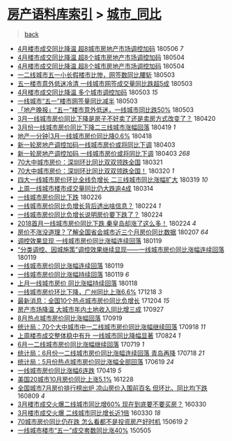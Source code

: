 [房产语料库索引](../../README.md)  > [城市_同比](城市_同比.md)
====
> [back](../README.md)

- [4月楼市成交同比降温 超8城市房地产市场调控加码](http://jkwz.applinzi.com/ittc/7099901847949280267.html#4%E6%9C%88%E6%A5%BC%E5%B8%82%E6%88%90%E4%BA%A4%E5%90%8C%E6%AF%94%E9%99%8D%E6%B8%A9+%E8%B6%858%E5%9F%8E%E5%B8%82%E6%88%BF%E5%9C%B0%E4%BA%A7%E5%B8%82%E5%9C%BA%E8%B0%83%E6%8E%A7%E5%8A%A0%E7%A0%81) 180506 *7* 
- [4月楼市成交同比降温 超8个城市房地产市场调控加码](http://jkwz.applinzi.com/ittc/7099274280724595718.html#4%E6%9C%88%E6%A5%BC%E5%B8%82%E6%88%90%E4%BA%A4%E5%90%8C%E6%AF%94%E9%99%8D%E6%B8%A9+%E8%B6%858%E4%B8%AA%E5%9F%8E%E5%B8%82%E6%88%BF%E5%9C%B0%E4%BA%A7%E5%B8%82%E5%9C%BA%E8%B0%83%E6%8E%A7%E5%8A%A0%E7%A0%81) 180504  
- [4月楼市成交同比降温 超8个城市房地产市场调控加码](http://jkwz.applinzi.com/ittc/7099258843798438918.html#4%E6%9C%88%E6%A5%BC%E5%B8%82%E6%88%90%E4%BA%A4%E5%90%8C%E6%AF%94%E9%99%8D%E6%B8%A9+%E8%B6%858%E4%B8%AA%E5%9F%8E%E5%B8%82%E6%88%BF%E5%9C%B0%E4%BA%A7%E5%B8%82%E5%9C%BA%E8%B0%83%E6%8E%A7%E5%8A%A0%E7%A0%81) 180504  
- [一二线城市五一小长假楼市比惨，网签数同比腰斩](http://jkwz.applinzi.com/ittc/7098874017807336454.html#%E4%B8%80%E4%BA%8C%E7%BA%BF%E5%9F%8E%E5%B8%82%E4%BA%94%E4%B8%80%E5%B0%8F%E9%95%BF%E5%81%87%E6%A5%BC%E5%B8%82%E6%AF%94%E6%83%A8%EF%BC%8C%E7%BD%91%E7%AD%BE%E6%95%B0%E5%90%8C%E6%AF%94%E8%85%B0%E6%96%A9) 180503  
- [五一楼市意外低迷冷清 一线城市网签成交量同比跌超5成](http://jkwz.applinzi.com/ittc/7098826631881950224.html#%E4%BA%94%E4%B8%80%E6%A5%BC%E5%B8%82%E6%84%8F%E5%A4%96%E4%BD%8E%E8%BF%B7%E5%86%B7%E6%B8%85+%E4%B8%80%E7%BA%BF%E5%9F%8E%E5%B8%82%E7%BD%91%E7%AD%BE%E6%88%90%E4%BA%A4%E9%87%8F%E5%90%8C%E6%AF%94%E8%B7%8C%E8%B6%855%E6%88%90) 180503  
- [4月楼市成交同比降温 多个城市调控加码](http://jkwz.applinzi.com/ittc/7098825960847836170.html#4%E6%9C%88%E6%A5%BC%E5%B8%82%E6%88%90%E4%BA%A4%E5%90%8C%E6%AF%94%E9%99%8D%E6%B8%A9+%E5%A4%9A%E4%B8%AA%E5%9F%8E%E5%B8%82%E8%B0%83%E6%8E%A7%E5%8A%A0%E7%A0%81) 180503 *15* 
- [一线城市“五一”楼市网签量同比减半](http://jkwz.applinzi.com/ittc/7098788485723063307.html#%E4%B8%80%E7%BA%BF%E5%9F%8E%E5%B8%82%E2%80%9C%E4%BA%94%E4%B8%80%E2%80%9D%E6%A5%BC%E5%B8%82%E7%BD%91%E7%AD%BE%E9%87%8F%E5%90%8C%E6%AF%94%E5%87%8F%E5%8D%8A) 180503  
- [「地产晚报」“五一”楼市意外低迷，一线城市同比跌50%](http://jkwz.applinzi.com/ittc/7098711702692693002.html#%E3%80%8C%E5%9C%B0%E4%BA%A7%E6%99%9A%E6%8A%A5%E3%80%8D%E2%80%9C%E4%BA%94%E4%B8%80%E2%80%9D%E6%A5%BC%E5%B8%82%E6%84%8F%E5%A4%96%E4%BD%8E%E8%BF%B7%EF%BC%8C%E4%B8%80%E7%BA%BF%E5%9F%8E%E5%B8%82%E5%90%8C%E6%AF%94%E8%B7%8C50%25) 180503  
- [3月一线城市房价同比下降是房子不好卖了还是卖房方式改变了？](http://jkwz.applinzi.com/ittc/7093977522641568784.html#3%E6%9C%88%E4%B8%80%E7%BA%BF%E5%9F%8E%E5%B8%82%E6%88%BF%E4%BB%B7%E5%90%8C%E6%AF%94%E4%B8%8B%E9%99%8D%E6%98%AF%E6%88%BF%E5%AD%90%E4%B8%8D%E5%A5%BD%E5%8D%96%E4%BA%86%E8%BF%98%E6%98%AF%E5%8D%96%E6%88%BF%E6%96%B9%E5%BC%8F%E6%94%B9%E5%8F%98%E4%BA%86%EF%BC%9F) 180420  
- [3月份一线城市房价同比下降二三线城市涨幅回落](http://jkwz.applinzi.com/ittc/7093601120025052166.html#3%E6%9C%88%E4%BB%BD%E4%B8%80%E7%BA%BF%E5%9F%8E%E5%B8%82%E6%88%BF%E4%BB%B7%E5%90%8C%E6%AF%94%E4%B8%8B%E9%99%8D%E4%BA%8C%E4%B8%89%E7%BA%BF%E5%9F%8E%E5%B8%82%E6%B6%A8%E5%B9%85%E5%9B%9E%E8%90%BD) 180419 *1* 
- [地产一分钟|3月一线城市房价同比降0.6%](http://jkwz.applinzi.com/ittc/7093369901542802443.html#%E5%9C%B0%E4%BA%A7%E4%B8%80%E5%88%86%E9%92%9F%7C3%E6%9C%88%E4%B8%80%E7%BA%BF%E5%9F%8E%E5%B8%82%E6%88%BF%E4%BB%B7%E5%90%8C%E6%AF%94%E9%99%8D0.6%25) 180418  
- [新一轮房地产调控加码一线城市房价或将同比下调](http://jkwz.applinzi.com/ittc/7087663317512619015.html#%E6%96%B0%E4%B8%80%E8%BD%AE%E6%88%BF%E5%9C%B0%E4%BA%A7%E8%B0%83%E6%8E%A7%E5%8A%A0%E7%A0%81%E4%B8%80%E7%BA%BF%E5%9F%8E%E5%B8%82%E6%88%BF%E4%BB%B7%E6%88%96%E5%B0%86%E5%90%8C%E6%AF%94%E4%B8%8B%E8%B0%83) 180403  
- [新一轮房地产调控加码 一线城市房价或将同比下调](http://jkwz.applinzi.com/ittc/7087646378513925131.html#%E6%96%B0%E4%B8%80%E8%BD%AE%E6%88%BF%E5%9C%B0%E4%BA%A7%E8%B0%83%E6%8E%A7%E5%8A%A0%E7%A0%81+%E4%B8%80%E7%BA%BF%E5%9F%8E%E5%B8%82%E6%88%BF%E4%BB%B7%E6%88%96%E5%B0%86%E5%90%8C%E6%AF%94%E4%B8%8B%E8%B0%83) 180403 *268* 
- [70大中城市房价：深圳环比同比双双领跌全国](http://jkwz.applinzi.com/ittc/7082616119162831878.html#70%E5%A4%A7%E4%B8%AD%E5%9F%8E%E5%B8%82%E6%88%BF%E4%BB%B7%EF%BC%9A%E6%B7%B1%E5%9C%B3%E7%8E%AF%E6%AF%94%E5%90%8C%E6%AF%94%E5%8F%8C%E5%8F%8C%E9%A2%86%E8%B7%8C%E5%85%A8%E5%9B%BD) 180321  
- [70大中城市房价：深圳环比同比双双领跌全国！](http://jkwz.applinzi.com/ittc/7082600842098377734.html#70%E5%A4%A7%E4%B8%AD%E5%9F%8E%E5%B8%82%E6%88%BF%E4%BB%B7%EF%BC%9A%E6%B7%B1%E5%9C%B3%E7%8E%AF%E6%AF%94%E5%90%8C%E6%AF%94%E5%8F%8C%E5%8F%8C%E9%A2%86%E8%B7%8C%E5%85%A8%E5%9B%BD%EF%BC%81) 180320 *1* 
- [四大一线城市房价环比全线负增长 二三线城市同比涨幅扩大](http://jkwz.applinzi.com/ittc/7082134655384159242.html#%E5%9B%9B%E5%A4%A7%E4%B8%80%E7%BA%BF%E5%9F%8E%E5%B8%82%E6%88%BF%E4%BB%B7%E7%8E%AF%E6%AF%94%E5%85%A8%E7%BA%BF%E8%B4%9F%E5%A2%9E%E9%95%BF+%E4%BA%8C%E4%B8%89%E7%BA%BF%E5%9F%8E%E5%B8%82%E5%90%8C%E6%AF%94%E6%B6%A8%E5%B9%85%E6%89%A9%E5%A4%A7) 180319 *10* 
- [上周一线城市楼市成交量同比仍大跌逾4成](http://jkwz.applinzi.com/ittc/7080310867147359243.html#%E4%B8%8A%E5%91%A8%E4%B8%80%E7%BA%BF%E5%9F%8E%E5%B8%82%E6%A5%BC%E5%B8%82%E6%88%90%E4%BA%A4%E9%87%8F%E5%90%8C%E6%AF%94%E4%BB%8D%E5%A4%A7%E8%B7%8C%E9%80%BE4%E6%88%90) 180314  
- [一线城市房价同比下跌](http://jkwz.applinzi.com/ittc/7074362238830117898.html#%E4%B8%80%E7%BA%BF%E5%9F%8E%E5%B8%82%E6%88%BF%E4%BB%B7%E5%90%8C%E6%AF%94%E4%B8%8B%E8%B7%8C) 180226  
- [一线城市房价同比负增长背后透出啥信息？](http://jkwz.applinzi.com/ittc/7073783960075502609.html#%E4%B8%80%E7%BA%BF%E5%9F%8E%E5%B8%82%E6%88%BF%E4%BB%B7%E5%90%8C%E6%AF%94%E8%B4%9F%E5%A2%9E%E9%95%BF%E8%83%8C%E5%90%8E%E9%80%8F%E5%87%BA%E5%95%A5%E4%BF%A1%E6%81%AF%EF%BC%9F) 180224 *1* 
- [一线城市房价同比负增长说明房价要下跌了？](http://jkwz.applinzi.com/ittc/7073783960037753862.html#%E4%B8%80%E7%BA%BF%E5%9F%8E%E5%B8%82%E6%88%BF%E4%BB%B7%E5%90%8C%E6%AF%94%E8%B4%9F%E5%A2%9E%E9%95%BF%E8%AF%B4%E6%98%8E%E6%88%BF%E4%BB%B7%E8%A6%81%E4%B8%8B%E8%B7%8C%E4%BA%86%EF%BC%9F) 180224  
- [2018首月一线城市房价同比下跌 秦皇岛却涨了这么多！](http://jkwz.applinzi.com/ittc/7073706919162545162.html#2018%E9%A6%96%E6%9C%88%E4%B8%80%E7%BA%BF%E5%9F%8E%E5%B8%82%E6%88%BF%E4%BB%B7%E5%90%8C%E6%AF%94%E4%B8%8B%E8%B7%8C+%E7%A7%A6%E7%9A%87%E5%B2%9B%E5%8D%B4%E6%B6%A8%E4%BA%86%E8%BF%99%E4%B9%88%E5%A4%9A%EF%BC%81) 180224 *4* 
- [房价不涨没道理？了解全国省会城市近三个月房价同比数据](http://jkwz.applinzi.com/ittc/7067347836033565703.html#%E6%88%BF%E4%BB%B7%E4%B8%8D%E6%B6%A8%E6%B2%A1%E9%81%93%E7%90%86%EF%BC%9F%E4%BA%86%E8%A7%A3%E5%85%A8%E5%9B%BD%E7%9C%81%E4%BC%9A%E5%9F%8E%E5%B8%82%E8%BF%91%E4%B8%89%E4%B8%AA%E6%9C%88%E6%88%BF%E4%BB%B7%E5%90%8C%E6%AF%94%E6%95%B0%E6%8D%AE) 180207 *64* 
- [调控效果显现 一线城市房价同比涨幅连续回落](http://jkwz.applinzi.com/ittc/7060334325424194570.html#%E8%B0%83%E6%8E%A7%E6%95%88%E6%9E%9C%E6%98%BE%E7%8E%B0+%E4%B8%80%E7%BA%BF%E5%9F%8E%E5%B8%82%E6%88%BF%E4%BB%B7%E5%90%8C%E6%AF%94%E6%B6%A8%E5%B9%85%E8%BF%9E%E7%BB%AD%E5%9B%9E%E8%90%BD) 180119  
- [“分类调控、因城施策”调控效果继续显现——一线城市房价同比涨幅连续回落](http://jkwz.applinzi.com/ittc/7060190666913481745.html#%E2%80%9C%E5%88%86%E7%B1%BB%E8%B0%83%E6%8E%A7%E3%80%81%E5%9B%A0%E5%9F%8E%E6%96%BD%E7%AD%96%E2%80%9D%E8%B0%83%E6%8E%A7%E6%95%88%E6%9E%9C%E7%BB%A7%E7%BB%AD%E6%98%BE%E7%8E%B0%E2%80%94%E2%80%94%E4%B8%80%E7%BA%BF%E5%9F%8E%E5%B8%82%E6%88%BF%E4%BB%B7%E5%90%8C%E6%AF%94%E6%B6%A8%E5%B9%85%E8%BF%9E%E7%BB%AD%E5%9B%9E%E8%90%BD) 180119  
- [一线城市房价同比涨幅连续回落](http://jkwz.applinzi.com/ittc/7060186201808438288.html#%E4%B8%80%E7%BA%BF%E5%9F%8E%E5%B8%82%E6%88%BF%E4%BB%B7%E5%90%8C%E6%AF%94%E6%B6%A8%E5%B9%85%E8%BF%9E%E7%BB%AD%E5%9B%9E%E8%90%BD) 180119  
- [一线城市房价同比涨幅持续回落](http://jkwz.applinzi.com/ittc/7060113219975119889.html#%E4%B8%80%E7%BA%BF%E5%9F%8E%E5%B8%82%E6%88%BF%E4%BB%B7%E5%90%8C%E6%AF%94%E6%B6%A8%E5%B9%85%E6%8C%81%E7%BB%AD%E5%9B%9E%E8%90%BD) 180119 *6* 
- [上月一线城市房价 同比涨幅持续回落](http://jkwz.applinzi.com/ittc/7060020635546158086.html#%E4%B8%8A%E6%9C%88%E4%B8%80%E7%BA%BF%E5%9F%8E%E5%B8%82%E6%88%BF%E4%BB%B7+%E5%90%8C%E6%AF%94%E6%B6%A8%E5%B9%85%E6%8C%81%E7%BB%AD%E5%9B%9E%E8%90%BD) 180118  
- [一线城市房价环比下降，广州同比上涨6.6%](http://jkwz.applinzi.com/ittc/7048369672209040400.html#%E4%B8%80%E7%BA%BF%E5%9F%8E%E5%B8%82%E6%88%BF%E4%BB%B7%E7%8E%AF%E6%AF%94%E4%B8%8B%E9%99%8D%EF%BC%8C%E5%B9%BF%E5%B7%9E%E5%90%8C%E6%AF%94%E4%B8%8A%E6%B6%A86.6%25) 171218 *3* 
- [最新消息：全国10个热点城市房价同比负增长](http://jkwz.applinzi.com/ittc/7043225037769802768.html#%E6%9C%80%E6%96%B0%E6%B6%88%E6%81%AF%EF%BC%9A%E5%85%A8%E5%9B%BD10%E4%B8%AA%E7%83%AD%E7%82%B9%E5%9F%8E%E5%B8%82%E6%88%BF%E4%BB%B7%E5%90%8C%E6%AF%94%E8%B4%9F%E5%A2%9E%E9%95%BF) 171204 *15* 
- [房产市场降温 大城市年内土地收入同比增三成](http://jkwz.applinzi.com/ittc/7017983425833862160.html#%E6%88%BF%E4%BA%A7%E5%B8%82%E5%9C%BA%E9%99%8D%E6%B8%A9+%E5%A4%A7%E5%9F%8E%E5%B8%82%E5%B9%B4%E5%86%85%E5%9C%9F%E5%9C%B0%E6%94%B6%E5%85%A5%E5%90%8C%E6%AF%94%E5%A2%9E%E4%B8%89%E6%88%90) 170927  
- [8月热点城市房价同比涨幅回落](http://jkwz.applinzi.com/ittc/7014889554174280720.html#8%E6%9C%88%E7%83%AD%E7%82%B9%E5%9F%8E%E5%B8%82%E6%88%BF%E4%BB%B7%E5%90%8C%E6%AF%94%E6%B6%A8%E5%B9%85%E5%9B%9E%E8%90%BD) 170919  
- [统计局：70个大中城市中一二线城市房价同比涨幅继续回落](http://jkwz.applinzi.com/ittc/7014581653123630097.html#%E7%BB%9F%E8%AE%A1%E5%B1%80%EF%BC%9A70%E4%B8%AA%E5%A4%A7%E4%B8%AD%E5%9F%8E%E5%B8%82%E4%B8%AD%E4%B8%80%E4%BA%8C%E7%BA%BF%E5%9F%8E%E5%B8%82%E6%88%BF%E4%BB%B7%E5%90%8C%E6%AF%94%E6%B6%A8%E5%B9%85%E7%BB%A7%E7%BB%AD%E5%9B%9E%E8%90%BD) 170918 *11* 
- [上周楼市成交整体稳中有升 一线城市同比降幅显著](http://jkwz.applinzi.com/ittc/7005316537618269201.html#%E4%B8%8A%E5%91%A8%E6%A5%BC%E5%B8%82%E6%88%90%E4%BA%A4%E6%95%B4%E4%BD%93%E7%A8%B3%E4%B8%AD%E6%9C%89%E5%8D%87+%E4%B8%80%E7%BA%BF%E5%9F%8E%E5%B8%82%E5%90%8C%E6%AF%94%E9%99%8D%E5%B9%85%E6%98%BE%E8%91%97) 170824 *1* 
- [6月一二线城市房价同比涨幅继续回落](http://jkwz.applinzi.com/ittc/6991931734873342992.html#6%E6%9C%88%E4%B8%80%E4%BA%8C%E7%BA%BF%E5%9F%8E%E5%B8%82%E6%88%BF%E4%BB%B7%E5%90%8C%E6%AF%94%E6%B6%A8%E5%B9%85%E7%BB%A7%E7%BB%AD%E5%9B%9E%E8%90%BD) 170719 *1* 
- [统计局：6月份一二线城市房价同比涨幅连续回落 青岛再降](http://jkwz.applinzi.com/ittc/6991673163212391440.html#%E7%BB%9F%E8%AE%A1%E5%B1%80%EF%BC%9A6%E6%9C%88%E4%BB%BD%E4%B8%80%E4%BA%8C%E7%BA%BF%E5%9F%8E%E5%B8%82%E6%88%BF%E4%BB%B7%E5%90%8C%E6%AF%94%E6%B6%A8%E5%B9%85%E8%BF%9E%E7%BB%AD%E5%9B%9E%E8%90%BD+%E9%9D%92%E5%B2%9B%E5%86%8D%E9%99%8D) 170718 *21* 
- [统计局：5月份热点城市房价同比涨幅全部回落](http://jkwz.applinzi.com/ittc/6980826888321631236.html#%E7%BB%9F%E8%AE%A1%E5%B1%80%EF%BC%9A5%E6%9C%88%E4%BB%BD%E7%83%AD%E7%82%B9%E5%9F%8E%E5%B8%82%E6%88%BF%E4%BB%B7%E5%90%8C%E6%AF%94%E6%B6%A8%E5%B9%85%E5%85%A8%E9%83%A8%E5%9B%9E%E8%90%BD) 170619 *24* 
- [一线城市房价同比涨幅6连跌](http://jkwz.applinzi.com/ittc/6958162321548510212.html#%E4%B8%80%E7%BA%BF%E5%9F%8E%E5%B8%82%E6%88%BF%E4%BB%B7%E5%90%8C%E6%AF%94%E6%B6%A8%E5%B9%856%E8%BF%9E%E8%B7%8C) 170419 *5* 
- [美国20城市10月房价同比上涨5.1%](http://jkwz.applinzi.com/ittc/6916546264614568964.html#%E7%BE%8E%E5%9B%BD20%E5%9F%8E%E5%B8%8210%E6%9C%88%E6%88%BF%E4%BB%B7%E5%90%8C%E6%AF%94%E4%B8%8A%E6%B6%A85.1%25) 161228  
- [全国城市7月房价排行榜出炉 凉山房价入围前百名 但环比、同比均下跌](http://jkwz.applinzi.com/ittc/6864347708965520388.html#%E5%85%A8%E5%9B%BD%E5%9F%8E%E5%B8%827%E6%9C%88%E6%88%BF%E4%BB%B7%E6%8E%92%E8%A1%8C%E6%A6%9C%E5%87%BA%E7%82%89+%E5%87%89%E5%B1%B1%E6%88%BF%E4%BB%B7%E5%85%A5%E5%9B%B4%E5%89%8D%E7%99%BE%E5%90%8D+%E4%BD%86%E7%8E%AF%E6%AF%94%E3%80%81%E5%90%8C%E6%AF%94%E5%9D%87%E4%B8%8B%E8%B7%8C) 160809 *4* 
- [3月楼市成交火爆二线城市同比增60% 现在到底要不要买房？](http://jkwz.applinzi.com/ittc/6815441557469529092.html#3%E6%9C%88%E6%A5%BC%E5%B8%82%E6%88%90%E4%BA%A4%E7%81%AB%E7%88%86%E4%BA%8C%E7%BA%BF%E5%9F%8E%E5%B8%82%E5%90%8C%E6%AF%94%E5%A2%9E60%25+%E7%8E%B0%E5%9C%A8%E5%88%B0%E5%BA%95%E8%A6%81%E4%B8%8D%E8%A6%81%E4%B9%B0%E6%88%BF%EF%BC%9F) 160330  
- [3月楼市成交火爆 二线城市同比增长近1倍](http://jkwz.applinzi.com/ittc/6815305852961424389.html#3%E6%9C%88%E6%A5%BC%E5%B8%82%E6%88%90%E4%BA%A4%E7%81%AB%E7%88%86+%E4%BA%8C%E7%BA%BF%E5%9F%8E%E5%B8%82%E5%90%8C%E6%AF%94%E5%A2%9E%E9%95%BF%E8%BF%911%E5%80%8D) 160330 *18* 
- [70城市房价同比仍在跌 怎么看都不是投资房产好时机](http://jkwz.applinzi.com/ittc/547650611427414021.html#70%E5%9F%8E%E5%B8%82%E6%88%BF%E4%BB%B7%E5%90%8C%E6%AF%94%E4%BB%8D%E5%9C%A8%E8%B7%8C+%E6%80%8E%E4%B9%88%E7%9C%8B%E9%83%BD%E4%B8%8D%E6%98%AF%E6%8A%95%E8%B5%84%E6%88%BF%E4%BA%A7%E5%A5%BD%E6%97%B6%E6%9C%BA) 150619 *2* 
- [一线城市楼市“五一”成交套数同比涨40%](http://jkwz.applinzi.com/ittc/547650611404039893.html#%E4%B8%80%E7%BA%BF%E5%9F%8E%E5%B8%82%E6%A5%BC%E5%B8%82%E2%80%9C%E4%BA%94%E4%B8%80%E2%80%9D%E6%88%90%E4%BA%A4%E5%A5%97%E6%95%B0%E5%90%8C%E6%AF%94%E6%B6%A840%25) 150505  
